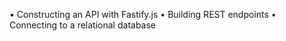 • Constructing an API with Fastify.js
• Building REST endpoints
• Connecting to a relational database

